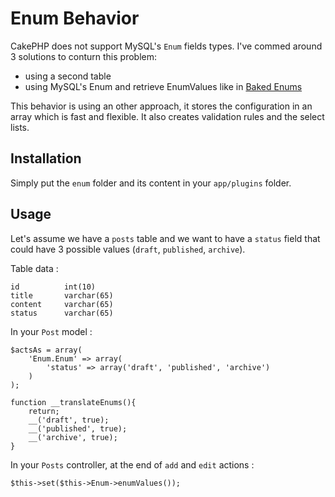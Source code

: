 Enum Behavior
=============

CakePHP does not support MySQL's `Enum` fields types. I've commed around 3 solutions to conturn this problem: 
- using a second table
- using MySQL's Enum and retrieve EnumValues like in [Baked Enums](http://bakery.cakephp.org/articles/view/baked-enums)

This behavior is using an other approach, it stores the configuration in an array which is fast and flexible. It also creates validation rules and the select lists.

Installation
------------

Simply put the `enum` folder and its content in your `app/plugins` folder.

Usage
-----

Let's assume we have a `posts` table and we want to have a `status` field that could have 3 possible values (`draft`, `published`, `archive`).

Table data :

    id			int(10)
    title		varchar(65)
    content		varchar(65)
    status		varchar(65)

In your `Post` model : 

    $actsAs = array(
    	'Enum.Enum' => array(
    		'status' => array('draft', 'published', 'archive')
    	)
    );
    
    function __translateEnums(){
    	return;
    	__('draft', true);
    	__('published', true);
    	__('archive', true);
    }

In your `Posts` controller, at the end of `add` and `edit` actions :

    $this->set($this->Enum->enumValues());




